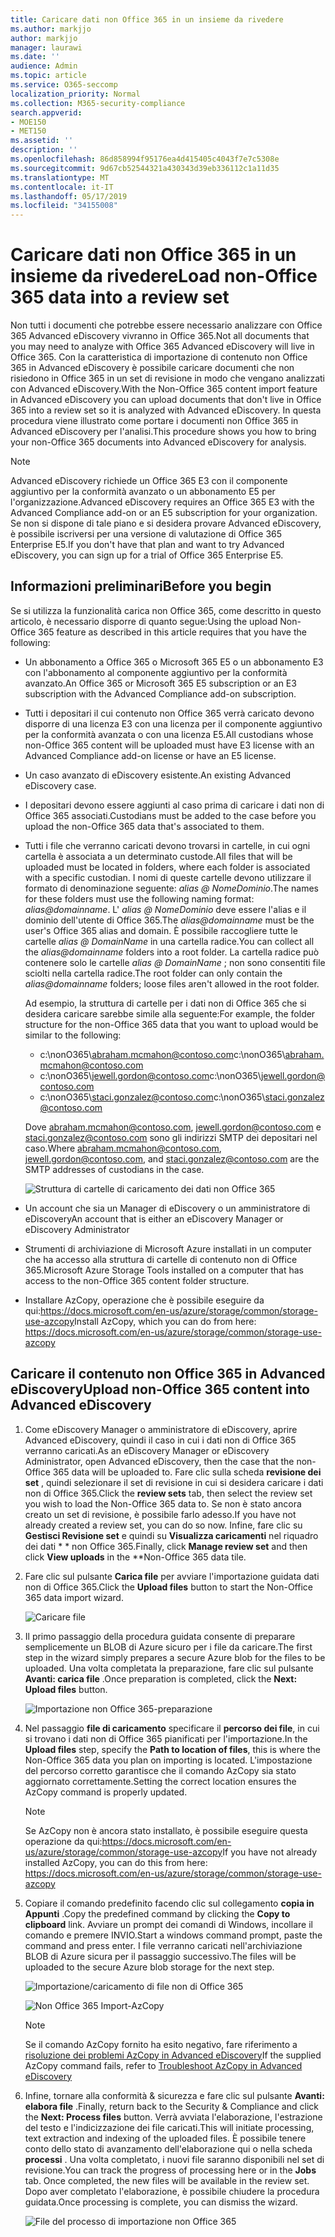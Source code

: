 ```yaml
---
title: Caricare dati non Office 365 in un insieme da rivedere
ms.author: markjjo
author: markjjo
manager: laurawi
ms.date: ''
audience: Admin
ms.topic: article
ms.service: O365-seccomp
localization_priority: Normal
ms.collection: M365-security-compliance
search.appverid:
- MOE150
- MET150
ms.assetid: ''
description: ''
ms.openlocfilehash: 86d858994f95176ea4d415405c4043f7e7c5308e
ms.sourcegitcommit: 9d67cb52544321a430343d39eb336112c1a11d35
ms.translationtype: MT
ms.contentlocale: it-IT
ms.lasthandoff: 05/17/2019
ms.locfileid: "34155008"
---
```

# <a name="load-non-office-365-data-into-a-review-set"></a><span data-ttu-id="f9627-102">Caricare dati non Office 365 in un insieme da rivedere</span><span class="sxs-lookup"><span data-stu-id="f9627-102">Load non-Office 365 data into a review set</span></span>

<span data-ttu-id="f9627-103">Non tutti i documenti che potrebbe essere necessario analizzare con Office 365 Advanced eDiscovery vivranno in Office 365.</span><span class="sxs-lookup"><span data-stu-id="f9627-103">Not all documents that you may need to analyze with Office 365 Advanced eDiscovery will live in Office 365.</span></span> <span data-ttu-id="f9627-104">Con la caratteristica di importazione di contenuto non Office 365 in Advanced eDiscovery è possibile caricare documenti che non risiedono in Office 365 in un set di revisione in modo che vengano analizzati con Advanced eDiscovery.</span><span class="sxs-lookup"><span data-stu-id="f9627-104">With the Non-Office 365 content import feature in Advanced eDiscovery you can upload documents that don't live in Office 365 into a review set so it is analyzed with Advanced eDiscovery.</span></span> <span data-ttu-id="f9627-105">In questa procedura viene illustrato come portare i documenti non Office 365 in Advanced eDiscovery per l'analisi.</span><span class="sxs-lookup"><span data-stu-id="f9627-105">This procedure shows you how to bring your non-Office 365 documents into Advanced eDiscovery for analysis.</span></span>

>[!Note]
><span data-ttu-id="f9627-106">Advanced eDiscovery richiede un Office 365 E3 con il componente aggiuntivo per la conformità avanzato o un abbonamento E5 per l'organizzazione.</span><span class="sxs-lookup"><span data-stu-id="f9627-106">Advanced eDiscovery requires an Office 365 E3 with the Advanced Compliance add-on or an E5 subscription for your organization.</span></span> <span data-ttu-id="f9627-107">Se non si dispone di tale piano e si desidera provare Advanced eDiscovery, è possibile iscriversi per una versione di valutazione di Office 365 Enterprise E5.</span><span class="sxs-lookup"><span data-stu-id="f9627-107">If you don't have that plan and want to try Advanced eDiscovery, you can sign up for a trial of Office 365 Enterprise E5.</span></span>

## <a name="before-you-begin"></a><span data-ttu-id="f9627-108">Informazioni preliminari</span><span class="sxs-lookup"><span data-stu-id="f9627-108">Before you begin</span></span>

<span data-ttu-id="f9627-109">Se si utilizza la funzionalità carica non Office 365, come descritto in questo articolo, è necessario disporre di quanto segue:</span><span class="sxs-lookup"><span data-stu-id="f9627-109">Using the upload Non-Office 365 feature as described in this article requires that you have the following:</span></span>

- <span data-ttu-id="f9627-110">Un abbonamento a Office 365 o Microsoft 365 E5 o un abbonamento E3 con l'abbonamento al componente aggiuntivo per la conformità avanzato.</span><span class="sxs-lookup"><span data-stu-id="f9627-110">An Office 365 or Microsoft 365 E5 subscription or an E3 subscription with the Advanced Compliance add-on subscription.</span></span>

- <span data-ttu-id="f9627-111">Tutti i depositari il cui contenuto non Office 365 verrà caricato devono disporre di una licenza E3 con una licenza per il componente aggiuntivo per la conformità avanzata o con una licenza E5.</span><span class="sxs-lookup"><span data-stu-id="f9627-111">All custodians whose non-Office 365 content will be uploaded must have E3 license with an Advanced Compliance add-on license or have an E5 license.</span></span>

- <span data-ttu-id="f9627-112">Un caso avanzato di eDiscovery esistente.</span><span class="sxs-lookup"><span data-stu-id="f9627-112">An existing Advanced eDiscovery case.</span></span>

- <span data-ttu-id="f9627-113">I depositari devono essere aggiunti al caso prima di caricare i dati non di Office 365 associati.</span><span class="sxs-lookup"><span data-stu-id="f9627-113">Custodians must be added to the case before you upload the non-Office 365 data that's associated to them.</span></span>

- <span data-ttu-id="f9627-114">Tutti i file che verranno caricati devono trovarsi in cartelle, in cui ogni cartella è associata a un determinato custode.</span><span class="sxs-lookup"><span data-stu-id="f9627-114">All files that will be uploaded must be located in folders, where each folder is associated with a specific custodian.</span></span> <span data-ttu-id="f9627-115">I nomi di queste cartelle devono utilizzare il formato di denominazione seguente: *alias @ NomeDominio*.</span><span class="sxs-lookup"><span data-stu-id="f9627-115">The names for these folders must use the following naming format: *alias@domainname*.</span></span> <span data-ttu-id="f9627-116">L' *alias @ NomeDominio* deve essere l'alias e il dominio dell'utente di Office 365.</span><span class="sxs-lookup"><span data-stu-id="f9627-116">The *alias@domainname* must be the user's Office 365 alias and domain.</span></span> <span data-ttu-id="f9627-117">È possibile raccogliere tutte le cartelle *alias @ DomainName* in una cartella radice.</span><span class="sxs-lookup"><span data-stu-id="f9627-117">You can collect all the *alias@domainname* folders into a root folder.</span></span> <span data-ttu-id="f9627-118">La cartella radice può contenere solo le cartelle *alias @ DomainName* ; non sono consentiti file sciolti nella cartella radice.</span><span class="sxs-lookup"><span data-stu-id="f9627-118">The root folder can only contain the *alias@domainname* folders; loose files aren't allowed in the root folder.</span></span>

   <span data-ttu-id="f9627-119">Ad esempio, la struttura di cartelle per i dati non di Office 365 che si desidera caricare sarebbe simile alla seguente:</span><span class="sxs-lookup"><span data-stu-id="f9627-119">For example, the folder structure for the non-Office 365 data that you want to upload would be similar to the following:</span></span>

   - <span data-ttu-id="f9627-120">c:\nonO365\abraham.mcmahon@contoso.com</span><span class="sxs-lookup"><span data-stu-id="f9627-120">c:\nonO365\abraham.mcmahon@contoso.com</span></span>
   - <span data-ttu-id="f9627-121">c:\nonO365\jewell.gordon@contoso.com</span><span class="sxs-lookup"><span data-stu-id="f9627-121">c:\nonO365\jewell.gordon@contoso.com</span></span>
   - <span data-ttu-id="f9627-122">c:\nonO365\staci.gonzalez@contoso.com</span><span class="sxs-lookup"><span data-stu-id="f9627-122">c:\nonO365\staci.gonzalez@contoso.com</span></span>

   <span data-ttu-id="f9627-123">Dove abraham.mcmahon@contoso.com, jewell.gordon@contoso.com e staci.gonzalez@contoso.com sono gli indirizzi SMTP dei depositari nel caso.</span><span class="sxs-lookup"><span data-stu-id="f9627-123">Where abraham.mcmahon@contoso.com, jewell.gordon@contoso.com, and staci.gonzalez@contoso.com are the SMTP addresses of custodians in the case.</span></span>

   ![Struttura di cartelle di caricamento dei dati non Office 365](../media/3f2dde84-294e-48ea-b44b-7437bd25284c.png)

- <span data-ttu-id="f9627-125">Un account che sia un Manager di eDiscovery o un amministratore di eDiscovery</span><span class="sxs-lookup"><span data-stu-id="f9627-125">An account that is either an eDiscovery Manager or eDiscovery Administrator</span></span>

- <span data-ttu-id="f9627-126">Strumenti di archiviazione di Microsoft Azure installati in un computer che ha accesso alla struttura di cartelle di contenuto non di Office 365.</span><span class="sxs-lookup"><span data-stu-id="f9627-126">Microsoft Azure Storage Tools installed on a computer that has access to the non-Office 365 content folder structure.</span></span>

- <span data-ttu-id="f9627-127">Installare AzCopy, operazione che è possibile eseguire da qui:https://docs.microsoft.com/en-us/azure/storage/common/storage-use-azcopy</span><span class="sxs-lookup"><span data-stu-id="f9627-127">Install AzCopy, which you can do from here: https://docs.microsoft.com/en-us/azure/storage/common/storage-use-azcopy</span></span>

## <a name="upload-non-office-365-content-into-advanced-ediscovery"></a><span data-ttu-id="f9627-128">Caricare il contenuto non Office 365 in Advanced eDiscovery</span><span class="sxs-lookup"><span data-stu-id="f9627-128">Upload non-Office 365 content into Advanced eDiscovery</span></span>

1. <span data-ttu-id="f9627-129">Come eDiscovery Manager o amministratore di eDiscovery, aprire Advanced eDiscovery, quindi il caso in cui i dati non di Office 365 verranno caricati.</span><span class="sxs-lookup"><span data-stu-id="f9627-129">As an eDiscovery Manager or eDiscovery Administrator, open Advanced eDiscovery, then the case that the non-Office 365 data will be uploaded to.</span></span>  <span data-ttu-id="f9627-130">Fare clic sulla scheda **revisione dei set** , quindi selezionare il set di revisione in cui si desidera caricare i dati non di Office 365.</span><span class="sxs-lookup"><span data-stu-id="f9627-130">Click the **review sets** tab, then select the review set you wish to load the Non-Office 365 data to.</span></span>  <span data-ttu-id="f9627-131">Se non è stato ancora creato un set di revisione, è possibile farlo adesso.</span><span class="sxs-lookup"><span data-stu-id="f9627-131">If you have not already created a review set, you can do so now.</span></span>  <span data-ttu-id="f9627-132">Infine, fare clic su **Gestisci Revisione set** e quindi su **Visualizza caricamenti** nel riquadro dei dati \* \* non Office 365.</span><span class="sxs-lookup"><span data-stu-id="f9627-132">Finally, click **Manage review set** and then click **View uploads** in the \*\*Non-Office 365 data tile.</span></span>

2. <span data-ttu-id="f9627-133">Fare clic sul pulsante **Carica file** per avviare l'importazione guidata dati non di Office 365.</span><span class="sxs-lookup"><span data-stu-id="f9627-133">Click the **Upload files** button to start the Non-Office 365 data import wizard.</span></span>

   ![Caricare file](../media/574f4059-4146-4058-9df3-ec97cf28d7c7.png)

3. <span data-ttu-id="f9627-135">Il primo passaggio della procedura guidata consente di preparare semplicemente un BLOB di Azure sicuro per i file da caricare.</span><span class="sxs-lookup"><span data-stu-id="f9627-135">The first step in the wizard simply prepares a secure Azure blob for the files to be uploaded.</span></span>  <span data-ttu-id="f9627-136">Una volta completata la preparazione, fare clic sul pulsante **Avanti: carica file** .</span><span class="sxs-lookup"><span data-stu-id="f9627-136">Once preparation is completed, click the **Next: Upload files** button.</span></span>

   ![Importazione non Office 365-preparazione](../media/0670a347-a578-454a-9b3d-e70ef47aec57.png)
 
4. <span data-ttu-id="f9627-138">Nel passaggio **file di caricamento** specificare il **percorso dei file**, in cui si trovano i dati non di Office 365 pianificati per l'importazione.</span><span class="sxs-lookup"><span data-stu-id="f9627-138">In the **Upload files** step, specify the **Path to location of files**, this is where the Non-Office 365 data you plan on importing is located.</span></span>  <span data-ttu-id="f9627-139">L'impostazione del percorso corretto garantisce che il comando AzCopy sia stato aggiornato correttamente.</span><span class="sxs-lookup"><span data-stu-id="f9627-139">Setting the correct location ensures the AzCopy command is properly updated.</span></span>

   > [!NOTE]
   > <span data-ttu-id="f9627-140">Se AzCopy non è ancora stato installato, è possibile eseguire questa operazione da qui:https://docs.microsoft.com/en-us/azure/storage/common/storage-use-azcopy</span><span class="sxs-lookup"><span data-stu-id="f9627-140">If you have not already installed AzCopy, you can do this from here: https://docs.microsoft.com/en-us/azure/storage/common/storage-use-azcopy</span></span>

5. <span data-ttu-id="f9627-141">Copiare il comando predefinito facendo clic sul collegamento **copia in Appunti** .</span><span class="sxs-lookup"><span data-stu-id="f9627-141">Copy the predefined command by clicking the **Copy to clipboard** link.</span></span> <span data-ttu-id="f9627-142">Avviare un prompt dei comandi di Windows, incollare il comando e premere INVIO.</span><span class="sxs-lookup"><span data-stu-id="f9627-142">Start a windows command prompt, paste the command and press enter.</span></span>  <span data-ttu-id="f9627-143">I file verranno caricati nell'archiviazione BLOB di Azure sicura per il passaggio successivo.</span><span class="sxs-lookup"><span data-stu-id="f9627-143">The files will be uploaded to the secure Azure blob storage for the next step.</span></span>

   ![Importazione/caricamento di file non di Office 365](../media/3ea53b5d-7f9b-4dfc-ba63-90a38c14d41a.png)

   ![Non Office 365 Import-AzCopy](../media/504e2dbe-f36f-4f36-9b08-04aea85d8250.png)

   > [!NOTE]
   > <span data-ttu-id="f9627-146">Se il comando AzCopy fornito ha esito negativo, fare riferimento a [risoluzione dei problemi AzCopy in Advanced eDiscovery](troubleshooting-azcopy.md)</span><span class="sxs-lookup"><span data-stu-id="f9627-146">If the supplied AzCopy command fails, refer to [Troubleshoot AzCopy in Advanced eDiscovery](troubleshooting-azcopy.md)</span></span>

6. <span data-ttu-id="f9627-147">Infine, tornare alla conformità & sicurezza e fare clic sul pulsante **Avanti: elabora file** .</span><span class="sxs-lookup"><span data-stu-id="f9627-147">Finally, return back to the Security & Compliance and click the **Next: Process files** button.</span></span>  <span data-ttu-id="f9627-148">Verrà avviata l'elaborazione, l'estrazione del testo e l'indicizzazione dei file caricati.</span><span class="sxs-lookup"><span data-stu-id="f9627-148">This will initiate processing, text extraction and indexing of the uploaded files.</span></span>  <span data-ttu-id="f9627-149">È possibile tenere conto dello stato di avanzamento dell'elaborazione qui o nella scheda **processi** .  Una volta completato, i nuovi file saranno disponibili nel set di revisione.</span><span class="sxs-lookup"><span data-stu-id="f9627-149">You can track the progress of processing here or in the **Jobs** tab.  Once completed, the new files will be available in the review set.</span></span>  <span data-ttu-id="f9627-150">Dopo aver completato l'elaborazione, è possibile chiudere la procedura guidata.</span><span class="sxs-lookup"><span data-stu-id="f9627-150">Once processing is complete, you can dismiss the wizard.</span></span>

   ![File del processo di importazione non Office 365](../media/218b1545-416a-4a9f-9b25-3b70e8508f67.png)

